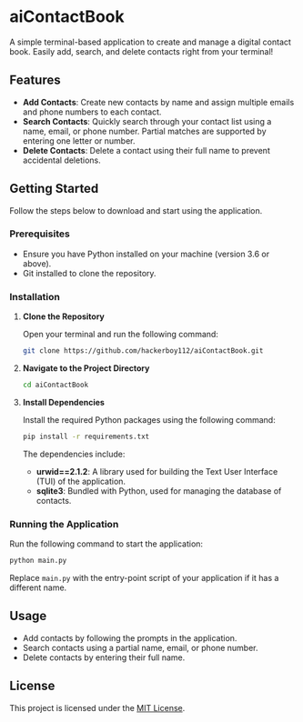 # aiContactBook

A simple terminal-based application to create and manage a digital contact book. Easily add, search, and delete contacts right from your terminal!

## Features

- **Add Contacts**: Create new contacts by name and assign multiple emails and phone numbers to each contact.
- **Search Contacts**: Quickly search through your contact list using a name, email, or phone number. Partial matches are supported by entering one letter or number.
- **Delete Contacts**: Delete a contact using their full name to prevent accidental deletions.

## Getting Started

Follow the steps below to download and start using the application.

### Prerequisites

- Ensure you have Python installed on your machine (version 3.6 or above).
- Git installed to clone the repository.

### Installation

1. **Clone the Repository**

   Open your terminal and run the following command:

   ```bash
   git clone https://github.com/hackerboy112/aiContactBook.git
   ```

2. **Navigate to the Project Directory**

   ```bash
   cd aiContactBook
   ```

3. **Install Dependencies**

   Install the required Python packages using the following command:

   ```bash
   pip install -r requirements.txt
   ```

   The dependencies include:
   - **urwid==2.1.2**: A library used for building the Text User Interface (TUI) of the application.
   - **sqlite3**: Bundled with Python, used for managing the database of contacts.

### Running the Application

Run the following command to start the application:

```bash
python main.py
```

Replace `main.py` with the entry-point script of your application if it has a different name.

## Usage

- Add contacts by following the prompts in the application.
- Search contacts using a partial name, email, or phone number.
- Delete contacts by entering their full name.

## License

This project is licensed under the [MIT License](LICENSE).